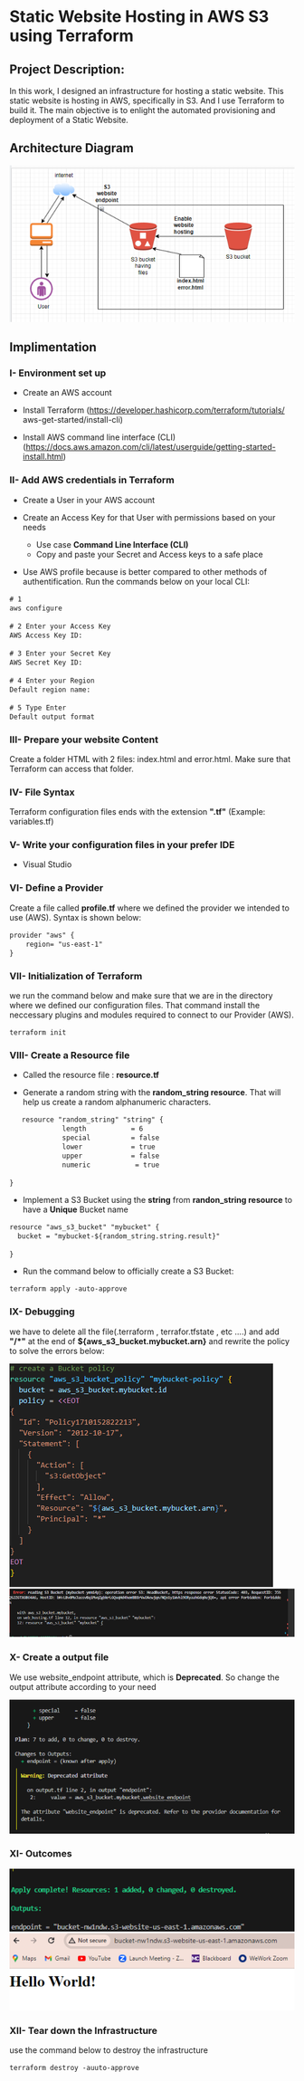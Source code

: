 # Static Website Hosting in AWS S3 using Terraform

## Project Description:
In this work, I designed an infrastructure for hosting a static website. This static website is hosting in AWS, specifically in S3. And I use Terraform to build it. The main objective is to enlight the automated provisioning and deployment of a Static Website.

## Architecture Diagram
![alt text](image-5.png)

## Implimentation

### I- Environment set up

* Create an AWS account

* Install Terraform  (https://developer.hashicorp.com/terraform/tutorials/
aws-get-started/install-cli) 

* Install AWS command line interface (CLI) (https://docs.aws.amazon.com/cli/latest/userguide/getting-started-install.html)

### II- Add AWS credentials in Terraform

* Create  a User in your AWS  account

* Create an Access Key for that User with permissions based on your needs
  - Use case **Command Line Interface (CLI)**
  - Copy and paste  your Secret and Access keys to a safe place
* Use AWS profile because is better compared to other methods of authentification. Run the commands below on your local CLI:
```
# 1
aws configure

# 2 Enter your Access Key
AWS Access Key ID:

# 3 Enter your Secret Key
AWS Secret Key ID:

# 4 Enter your Region
Default region name:

# 5 Type Enter
Default output format
```

### III- Prepare your website Content

 Create a folder HTML with 2 files: index.html and error.html. Make sure that Terraform can access that folder.

 ### IV- File Syntax

  Terraform configuration files ends with the extension **".tf"**
  (Example: variables.tf)

### V- Write your configuration files in your prefer IDE

* Visual Studio

### VI- Define a Provider

 Create a file called **profile.tf** where we defined the provider we intended to use (AWS). Syntax is shown below:
```
provider "aws" {
    region= "us-east-1"
}
```
### VII- Initialization of  Terraform

we run the command below and make sure that we are in the directory where we defined our configuration files. That command install the neccessary plugins and modules required to connect to our Provider (AWS).
```
terraform init
```
### VIII- Create a Resource file 

* Called the resource file : **resource.tf**

* Generate a random string with the **random_string resource**. That will help us create a random alphanumeric characters.
```
   resource "random_string" "string" {
             length           = 6
             special          = false
             lower            = true
             upper            = false
             numeric           = true
              
}
```
* Implement a S3 Bucket using the **string** from **randon_string resource** to have a **Unique** Bucket name
```
resource "aws_s3_bucket" "mybucket" {
  bucket = "mybucket-${random_string.string.result}"

}
```
* Run the command below to officially create a S3 Bucket:
```
terraform apply -auto-approve
```
### IX- Debugging
we have to delete all the file(.terraform , terrafor.tfstate , etc ....) and add **"/*"** at the end of **${aws_s3_bucket.mybucket.arn}** and rewrite the policy to solve the errors below:

![alt text](image-1.png)
![alt text](image-2.png)

### X- Create a output file
We use website_endpoint attribute, which is **Deprecated**. So change the output attribute according to your need

![alt text](image.png)
     
### XI- Outcomes
![alt text](image-3.png)
![alt text](image-4.png)

### XII- Tear down the Infrastructure
use the command below to destroy the infrastructure
```
terraform destroy -auuto-approve
```



